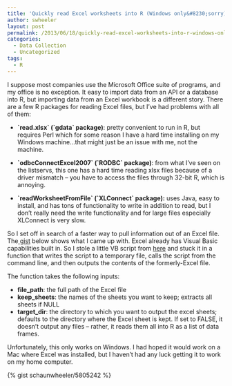 ```yaml
---
title: 'Quickly read Excel worksheets into R (Windows only&#8230;sorry)'
author: swheeler
layout: post
permalink: /2013/06/18/quickly-read-excel-worksheets-into-r-windows-only-sorry/
categories:
  - Data Collection
  - Uncategorized
tags:
  - R
---
```

I suppose most companies use the Microsoft Office suite of programs, and my office is no exception. It easy to import data from an API or a database into R, but importing data from an Excel workbook is a different story. There are a few R packages for reading Excel files, but I’ve had problems with all of them:

*   **\`read.xlsx\` (\`gdata\` package)**: pretty convenient to run in R, but requires Perl which for some reason I have a hard time installing on my Windows machine…that might just be an issue with me, not the machine.

*   **\`odbcConnectExcel2007\` (\`RODBC\` package)**: from what I’ve seen on the listservs, this one has a hard time reading xlsx files because of a driver mismatch – you have to access the files through 32-bit R, which is annoying.

*   **\`readWorksheetFromFile\` (\`XLConnect\` package):** uses Java, easy to install, and has tons of functionality to write in addition to read, but I don’t really need the write functionality and for large files especially XLConnect is very slow.

So I set off in search of a faster way to pull information out of an Excel file. The[ gist][1] below shows what I came up with. Excel already has Visual Basic capabilities built in. So I stole a little VB script from [here][2] and stuck it in a function that writes the script to a temporary file, calls the script from the command line, and then outputs the contents of the formerly-Excel file.  
<!--more-->

  
The function takes the following inputs:

*   **file_path**: the full path of the Excel file
*   **keep_sheets**: the names of the sheets you want to keep; extracts all sheets if NULL
*   **target_dir**: the directory to which you want to output the excel sheets; defaults to the directory where the Excel sheet is kept. If set to FALSE, it doesn’t output any files – rather, it reads them all into R as a list of data frames.

Unfortunately, this only works on Windows. I had hoped it would work on a Mac where Excel was installed, but I haven’t had any luck getting it to work on my home computer.

{% gist schaunwheeler/5805242 %}

 [1]: https://gist.github.com/schaunwheeler/5805242
 [2]: http://jeffkinzer.blogspot.com/2012/06/vbscript-to-convert-excel-to-csv.html
